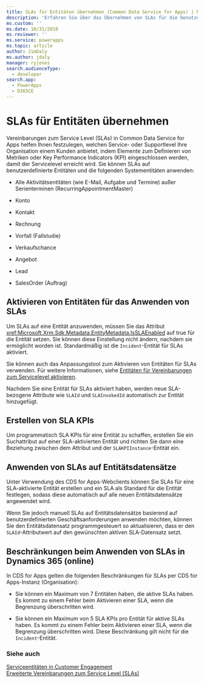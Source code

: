```yaml
---
title: SLAs für Entitäten übernehmen (Common Data Service for Apps) | Microsoft Docs
description: 'Erfahren Sie über das Übernehmen von SLAs für die benutzerdefinierten Entitäten, wenn Sie die Entitäten zum Übernehmen von Vereinbarungen zum Servicelevel (SLAs) aktivieren. Also können Sie auch SLA-KPIs erstellen.'
ms.custom: ''
ms.date: 10/31/2018
ms.reviewer: ''
ms.service: powerapps
ms.topic: article
author: JimDaly
ms.author: jdaly
manager: ryjones
search.audienceType:
  - developer
search.app:
  - PowerApps
  - D365CE
---
```

# <a name="apply-slas-to-entities"></a>SLAs für Entitäten übernehmen

Vereinbarungen zum Service Level (SLAs) in Common Data Service for Apps helfen Ihnen festzulegen, welchen Service- oder Supportlevel Ihre Organisation einem Kunden anbietet, indem Elemente zum Definieren von Metriken oder Key Performance Indicators (KPI) eingeschlossen werden, damit der Servicelevel erreicht wird. Sie können SLAs auf benutzerdefinierte Entitäten und die folgenden Systementitäten anwenden:  
  
-   Alle Aktivitätsentitäten (wie E-Mail, Aufgabe und Termine) außer Serienterminen (RecurringAppointmentMaster)  
  
-   Konto  
  
-   Kontakt  
  
-   Rechnung  
  
-   Vorfall (Fallstudie)  
  
-   Verkaufschance  
  
-   Angebot  
  
-   Lead  
  
-   SalesOrder (Auftrag)  
  
<a name="EnableSLAs"></a> 
  
## <a name="enable-entities-for-applying-slas"></a>Aktivieren von Entitäten für das Anwenden von SLAs  

 Um SLAs auf eine Entität anzuwenden, müssen Sie das Attribut <xref:Microsoft.Xrm.Sdk.Metadata.EntityMetadata.IsSLAEnabled> auf true für die Entität setzen. Sie können diese Einstellung nicht ändern, nachdem sie ermöglicht worden ist. Standardmäßig ist die `Incident`-Entität für SLAs aktiviert.  
  
 Sie können auch das Anpassungstool zum Aktivieren von Entitäten für SLAs verwenden. Für weitere Informationen, siehe [Entitäten für Vereinbarungen zum Servicelevel aktivieren](/dynamics365/customer-engagement/customer-service/enable-entities-service-level-agreements).  
  
 Nachdem Sie eine Entität für SLAs aktiviert haben, werden neue SLA-bezogene Attribute wie `SLAId` und `SLAInvokedId` automatisch zur Entität hinzugefügt.  
  
<a name="CreateSLAKPI"></a>   

## <a name="create-sla-kpis"></a>Erstellen von SLA KPIs  

 Um programmatisch SLA KPIs für eine Entität zu schaffen, erstellen Sie ein Suchattribut auf einer SLA-aktivierten Entität und richten Sie dann eine Beziehung zwischen dem Attribut und der `SLAKPIInstance`-Entität ein.  
  
<a name="ApplySLA"></a>
   
## <a name="apply-slas-to-entity-records"></a>Anwenden von SLAs auf Entitätsdatensätze  

 Unter Verwendung des CDS for Apps-Webclients können Sie SLAs für eine SLA-aktivierte Entität erstellen und ein SLA als Standard für die Entität festlegen, sodass diese automatisch auf alle neuen Entitätsdatensätze angewendet wird.  
  
 Wenn Sie jedoch manuell SLAs auf Entitätsdatensätze basierend auf benutzerdefinierten Geschäftsanforderungen anwenden möchten, können Sie den Entitätsdatensatz programmgesteuert so aktualisieren, dass er den `SLAId`-Attributwert auf den gewünschten aktiven SLA-Datensatz setzt.  
  
<a name="Limitations"></a>   

## <a name="limitations-to-applying-slas-in-dynamics-365-online"></a>Beschränkungen beim Anwenden von SLAs in Dynamics 365 (online)  

 In CDS for Apps gelten die folgenden Beschränkungen für SLAs per CDS for Apps-Instanz (Organisation):  
  
-   Sie können ein Maximum von 7 Entitäten haben, die aktive SLAs haben. Es kommt zu einem Fehler beim Aktivieren einer SLA, wenn die Begrenzung überschritten wird.  
  
-   Sie können ein Maximum von 5 SLA KPIs pro Entität für aktive SLAs haben. Es kommt zu einem Fehler beim Aktivieren einer SLA, wenn die Begrenzung überschritten wird. Diese Beschränkung gilt nicht für die `Incident`-Entität.  
  
### <a name="see-also"></a>Siehe auch  
 [Serviceentitäten in Customer Engagement](/dynamics365/customer-engagement/developer/service-entities)   
 [Erweiterte Vereinbarungen zum Service Level (SLAs)](/dynamics365/customer-engagement/admin/enhanced-service-level-agreements)